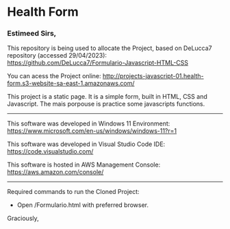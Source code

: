 # Health Form

### Estimeed Sirs,

This repository is being used to allocate the Project, based on DeLucca7 repository (accessed 29/04/2023): https://github.com/DeLucca7/Formulario-Javascript-HTML-CSS

You can acess the Project online: http://projects-javascript-01.health-form.s3-website-sa-east-1.amazonaws.com/

This project is a static page. It is a simple form, built in HTML, CSS and Javascript. The mais porpouse is practice some javascripts functions.

------------

This software was developed in Windows 11 Environment: https://www.microsoft.com/en-us/windows/windows-11?r=1

This software was developed in Visual Studio Code IDE: https://code.visualstudio.com/

This software is hosted in AWS Management Console: https://aws.amazon.com/console/

------------

Required commands to run the Cloned Project:

- Open /Formulario.html with preferred browser.

Graciously,
